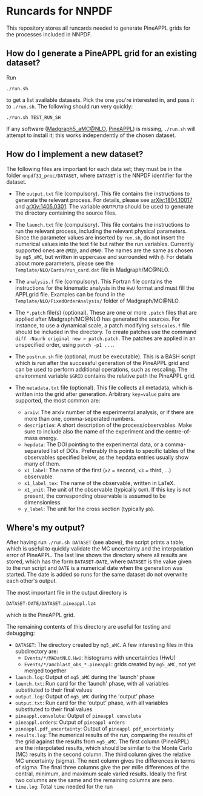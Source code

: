 # Runcards for NNPDF
This repository stores all runcards needed to generate PineAPPL grids for the
processes included in NNPDF.

## How do I generate a PineAPPL grid for an existing dataset?
Run

    ./run.sh

to get a list available datasets. Pick the one you're interested in, and pass
it to `./run.sh`. The following should run very quickly:

    ./run.sh TEST_RUN_SH

If any software ([Madgraph5_aMC@NLO](https://launchpad.net/mg5amcnlo),
[PineAPPL](https://github.com/N3PDF/pineappl)) is missing, `./run.sh` will
attempt to install it; this works independently of the chosen dataset.

## How do I implement a new dataset?
The following files are important for each data set; they must be in the folder
`nnpdf31_proc/DATASET`, where `DATASET` is the NNPDF identifier for the
dataset.

* The `output.txt` file (compulsory). This file contains the instructions to
  generate the relevant process. For details, please see
  [arXiv:1804.10017](http://arxiv.org/abs/arXiv:1804.10017) and
  [arXiv:1405.0301](http://arxiv.org/abs/arXiv:1405.0301). The variable
  `@OUTPUT@` should be used to generate the directory containing the source
  files.

* The `launch.txt` file (compulsory). This file contains the instructions to
  run the relevant process, including the relevant physical parameters. Since
  the parameter values are inserted by `run.sh`, do not insert the numerical
  values into the text file but rather the run variables. Currently supported
  ones are `@MZ@`, and `@MW@`. The names are the same as chosen by `mg5_aMC`,
  but written in uppercase and surrounded with `@`. For details about more
  parameters, please see the `Template/NLO/Cards/run_card.dat` file in
  Madgraph/MC@NLO.

* The `analysis.f` file (compulsory). This Fortran file contains the
  instructions for the kinematic analysis in the `HwU` format and must fill the
  APPLgrid file. Examples can be found in the
  `Template/NLO/FixedOrderAnalysis/` folder of Madgraph/MC@NLO.

* The `*.patch` file(s) (optional). These are one or more `.patch` files that
  are applied after Madgraph/MC@NLO has generated the sources. For instance, to
  use a dynamical scale, a patch modifying `setscales.f` file should be
  included in the directory. To create patches use the command `diff -Naurb
  original new > patch.patch`. The patches are applied in an unspecified order,
  using `patch -p1 ...`.

* The `postrun.sh` file (optional, must be executable). This is a BASH script
  which is run after the successful generation of the PineAPPL grid and can be
  used to perform additional operations, such as rescaling. The environment
  variable `$GRID` contains the relative path the PineAPPL grid.

* The `metadata.txt` file (optional). This file collects all metadata, which is
  written into the grid after generation. Arbitrary `key=value` pairs are
  supported, the most common are:

  - `arxiv`: The arxiv number of the experimental analysis, or if there are
    more than one, comma-seperated numbers.
  - `description`: A short description of the process/observables. Make sure to
    include also the name of the experiment and the centre-of-mass energy.
  - `hepdata`: The DOI pointing to the experimental data, or a comma-separated
    list of DOIs. Preferably this points to specific tables of the observables
    specified below, as the hepdata entries usually show many of them.
  - `x1_label`: The name of the first (`x2` = second, `x3` = third, ...)
    observable.
  - `x1_label_tex`: The name of the observable, written in LaTeX.
  - `x1_unit`: The unit of the observable (typically `GeV`). If this key is not
    present, the corresponding observable is assumed to be dimensionless.
  - `y_label`: The unit for the cross section (typically `pb`).

## Where's my output?
After having run `./run.sh DATASET` (see above), the script prints a table,
which is useful to quickly validate the MC uncertainty and the interpolation
error of PineAPPL. The last line shows the directory where all results are
stored, which has the form `DATASET-DATE`, where `DATASET` is the value given
to the run script and `DATE` is a numerical date when the generation was
started. The date is added so runs for the same dataset do not overwrite each
other's output.

The most important file in the output directory is

    DATASET-DATE/DATASET.pineappl.lz4

which is the PineAPPL grid.

The remaining contents of this directory are useful for testing and debugging:

* `DATASET`: The directory created by `mg5_aMC`. A few interesting files in
  this subdirectory are:
  * `Events/*/MADatNLO.HwU`: histograms with uncertainties (HwU)
  * `Events/*/amcblast_obs_*.pineappl`: grids created by `mg5_aMC`, not yet
    merged together
* `launch.log`: Output of `mg5_aMC` during the 'launch' phase
* `launch.txt`: Run card for the 'launch' phase, with all variables substituted
  to their final values
* `output.log`: Output of `mg5_aMC` during the 'output' phase
* `output.txt`: Run card for the 'output' phase, with all variables substituted
  to their final values
* `pineappl.convolute`: Output of `pineappl convolute`
* `pineappl.orders`: Output of `pineappl orders`
* `pineappl.pdf_uncertainty`: Output of `pineappl pdf_uncertainty`
* `results.log`: The numerical results of the run, comparing the results of the
  grid against the results from `mg5_aMC`. The first column (PineAPPL) are the
  interpolated results, which should be similar to the Monte Carlo (MC) results
  in the second column. The third column gives the relative MC uncertainty
  (sigma). The next column gives the differences in terms of sigma. The final
  three columns give the per mille differences of the central, minimum, and
  maximum scale varied results. Ideally the first two columns are the same and
  the remaining columns are zero.
* `time.log`: Total `time` needed for the run
